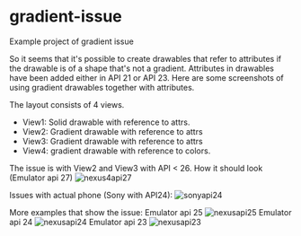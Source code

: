 # gradient-issue
Example project of gradient issue

So it seems that it's possible to create drawables that refer to attributes if the drawable is of a shape that's not a gradient. Attributes in drawables have been added either in API 21 or API 23. Here are some screenshots of using gradient drawables together with attributes.

The layout consists of 4 views.
* View1: Solid drawable with reference to attrs.
* View2: Gradient drawable with reference to attrs
* View3: Gradient drawable with reference to attrs
* View4: gradient drawable with reference to colors.

The issue is with View2 and View3 with API < 26. 
How it should look (Emulator api 27)
![nexus4api27](https://github.com/davols/gradient-issue/blob/master/emulator_nexus4_api27.png?raw=true)

Issues with actual phone (Sony with API24):
![sonyapi24](https://github.com/davols/gradient-issue/blob/master/sony_api24.png?raw=true)

More examples that show the issue:
Emulator api 25
![nexusapi25](https://github.com/davols/gradient-issue/blob/master/emulator_pixel_api25.png?raw=true)
Emulator api 24
![nexusapi24](https://github.com/davols/gradient-issue/blob/master/emulator_nexus5x_api_24.png?raw=true)
Emulator api 23
![nexusapi23](https://github.com/davols/gradient-issue/blob/master/emulator_pixel_api23.png?raw=true)
